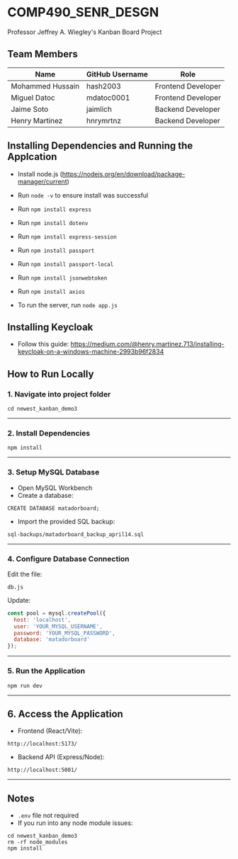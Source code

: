 # COMP490_SENR_DESGN

Professor Jeffrey A. Wiegley's Kanban Board Project

## Team Members

|       Name       | GitHub Username |         Role       |
|------------------|-----------------|--------------------|
| Mohammed Hussain |     hash2003    | Frontend Developer |
| Miguel Datoc     |     mdatoc0001  | Frontend Developer |
| Jaime Soto       |     jaimlich    | Backend Developer  |
| Henry Martinez   |     hnrymrtnz   | Backend Developer  |

## Installing Dependencies and Running the Applcation
- Install node.js (https://nodejs.org/en/download/package-manager/current)
- Run `node -v` to ensure install was successful
- Run `npm install express`
- Run `npm install dotenv`
- Run `npm install express-session`
- Run `npm install passport`
- Run `npm install passport-local`
- Run `npm install jsonwebtoken`
- Run `npm install axios`

- To run the server, run `node app.js`

## Installing Keycloak
- Follow this guide: https://medium.com/@henry.martinez.713/installing-keycloak-on-a-windows-machine-2993b96f2834

## How to Run Locally

### 1. Navigate into project folder
```
cd newest_kanban_demo3
```

---

### 2. Install Dependencies
```
npm install
```

---

### 3. Setup MySQL Database

- Open MySQL Workbench
- Create a database:
```
CREATE DATABASE matadorboard;
```

- Import the provided SQL backup:
```
sql-backups/matadorboard_backup_april14.sql
```

---

### 4. Configure Database Connection

Edit the file:
```
db.js
```

Update:
```javascript
const pool = mysql.createPool({
  host: 'localhost',
  user: 'YOUR_MYSQL_USERNAME',
  password: 'YOUR_MYSQL_PASSWORD',
  database: 'matadorboard'
});
```

---

### 5. Run the Application
```
npm run dev
```

---

## 6. Access the Application

- Frontend (React/Vite):
```
http://localhost:5173/
```

- Backend API (Express/Node):
```
http://localhost:5001/
```

---

## Notes
- `.env` file not required
- If you run into any node module issues:
```
cd newest_kanban_demo3
rm -rf node_modules
npm install
```
